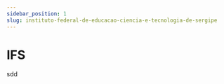 ```yaml
---
sidebar_position: 1
slug: instituto-federal-de-educacao-ciencia-e-tecnologia-de-sergipe
---
```


# IFS

sdd
